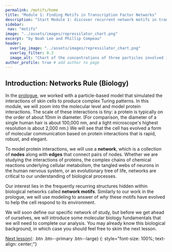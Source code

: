 ```yaml
---
permalink: /motifs/home
title: "Module 1: Finding Motifs in Transcription Factor Networks"
description: "Start Module 1: discover recurrent network motifs in transcription-factor networks and why they underpin robust biological regulation."
sidebar:
 nav: "motifs"
image: "../assets/images/repressilator_chart.png"
excerpt: "by Noah Lee and Phillip Compeau"
header:
  overlay_image: "../assets/images/repressilator_chart.png"
  overlay_filter: 0.3
  image_alt: "Chart of the concentrations of three particles involved in the repressilator, a synthetic biological oscillating system."
author_profile: true # add author to page
---
```


## Introduction: Networks Rule (Biology)

In the [prologue](../prologue), we worked with a particle-based model that simulated the interactions of skin cells to produce complex Turing patterns. In this module, we will zoom into the molecular level and model protein interactions. The scale of these interactions is tiny: a protein is typically on the order of about 10nm in diameter. (For comparison, the diameter of a single human hair is about 100,000 nm, and a light microscope's highest resolution is about 2,000 nm.) We will see that the cell has evolved a form of molecular communication based on protein interactions that is rapid, robust, and elegant.

To model protein interactions, we will use a  **network**, which is a collection of **nodes** along with **edges** that connect pairs of nodes. Whether we are studying the interactions of proteins, the complex chains of chemical reactions underlying cellular metabolism, the tangled webs of neurons in the human nervous system, or an evolutionary tree of life, networks are critical to our understanding of biological processes.

Our interest lies in the frequently recurring structures hidden within biological networks called **network motifs**. Similarly to our work in the prologue, we will use modeling to answer of *why* these motifs have evolved to help the cell respond to its environment.

We will soon define our specific network of study, but before we get ahead of ourselves, we will introduce some molecular biology fundamentals that we will need to complete our analysis. You may already know this biological background, in which case you should feel free to skim the next lesson.

[Next lesson](transcription){: .btn .btn--primary .btn--large}
{: style="font-size: 100%; text-align: center;"}

[^neuralNetwork]: An, Hongyu. (2017). Opportunities and challenges on nanoscale 3D neuromorphic computing system. 10.1109/ISEMC.2017.8077906.
[^metabolicNetwork]: Colombie, Sophie & Nazaret, Christine & Bénard, Camille & Biais, Benoit & Mengin, Virginie & Solé, Marion & Fouillen, Laetitia & Dieuaide‐Noubhani, Martine & Mazat, Jean-Pierre & Beauvoit, Bertrand & Gibon, Yves. (2014). Modelling central metabolic fluxes by constraint-based optimization reveals metabolic reprogramming of developing Solanum lycopersicum (tomato) fruit. The Plant Journal. 81. 10.1111/tpj.12685.
[^PPInetwork]: Ramage, Holly & Kumar, Gagandeep & Verschueren, Erik & Johnson, Jeffrey & Dollen, John & Johnson, Tasha & Newton, Billy & Shah, Priya & Horner, Julie & Krogan, Nevan & Ott, Melanie. (2015). A Combined Proteomics/Genomics Approach Links Hepatitis C Virus Infection with Nonsense-Mediated mRNA Decay. Molecular cell. 57. 329-340. 10.1016/j.molcel.2014.12.028
